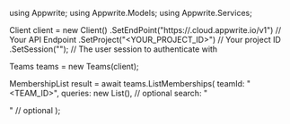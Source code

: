 using Appwrite;
using Appwrite.Models;
using Appwrite.Services;

Client client = new Client()
    .SetEndPoint("https://<REGION>.cloud.appwrite.io/v1") // Your API Endpoint
    .SetProject("<YOUR_PROJECT_ID>") // Your project ID
    .SetSession(""); // The user session to authenticate with

Teams teams = new Teams(client);

MembershipList result = await teams.ListMemberships(
    teamId: "<TEAM_ID>",
    queries: new List<string>(), // optional
    search: "<SEARCH>" // optional
);